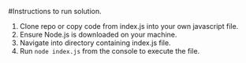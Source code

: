 #Instructions to run solution.

1. Clone repo or copy code from index.js into your own javascript file.
2. Ensure Node.js is downloaded on your machine.
3. Navigate into directory containing index.js file.
4. Run `node index.js` from the console to execute the file.